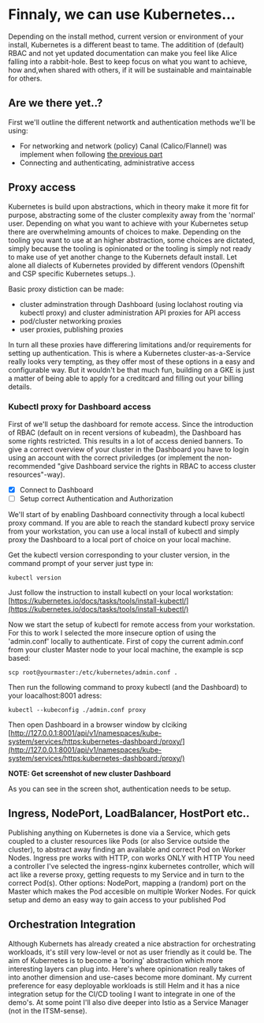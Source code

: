 # Finnaly, we can use Kubernetes...
Depending on the install method, current version or environment of your install, Kubernetes is a different beast to tame. The additition of (default) RBAC and not yet updated documentation can make you feel like Alice falling into a rabbit-hole. Best to keep focus on what you want to achieve, how and,when shared with others, if it will be sustainable and maintainable for others.


## Are we there yet..?
First we'll outline the different networtk and authentication methods we'll be using:
- For networking and network (policy) Canal (Calico/Flannel) was implement when following [the previous part](KubernetesInstall.md)
- Connecting and authenticating, administrative access

## Proxy access
Kubernetes is build upon abstractions, which in theory make it more fit for purpose, abstracting some of the cluster complexity away from the 'normal' user. Depending on what you want to achieve with your Kubernetes setup there are overwhelming amounts of choices to make. Depending on the tooling you want to use at an higher abstraction, some choices are dictated, simply because the tooling is opinionated or the tooling is simply not ready to make use of yet another change to the Kubernets default install. Let alone all dialects of Kubernetes provided by different vendors (Openshift and CSP specific Kubernetes setups..).

Basic proxy distiction can be made:
- cluster adminstration through Dashboard (using loclahost routing via kubectl proxy) and cluster administration API proxies for API access
- pod/cluster networking proxies
- user proxies, publishing proxies

In turn all these proxies have differering limitations and/or requirements for setting up authentication. This is where a Kubernetes cluster-as-a-Service really looks very tempting, as they offer most of these options in a easy and configurable way. But it wouldn't be that much fun, building on a GKE is just a matter of being able to apply for a creditcard and filling out your billing details.

### Kubectl proxy for Dashboard access
First of we'll setup the dashboard for remote access. Since the introduction of RBAC (default on in recent versions of kubeadm), the Dashboard has some rights restricted. This results in a lot of access denied banners. To give a correct overview of your cluster in the Dashboard you have to login using an account with the correct priviledges (or implement the non-recommended "give Dashboard service the rights in RBAC to access cluster resources"-way).

- [x] Connect to Dashboard
- [ ] Setup correct Authentication and Authorization

We'll start of by enabling Dashboard connectivity through a local kubectl proxy command. If you are able to reach the standard kubectl proxy service from your workstation, you can use a local install of kubectl and simply proxy the Dashboard to a local port of choice on your local machine. 

Get the kubectl version corresponding to your cluster version, in the command prompt of your server just type in:

```
kubectl version
```

Just follow the instruction to install kubectl on your local workstation:
[https://kubernetes.io/docs/tasks/tools/install-kubectl/](https://kubernetes.io/docs/tasks/tools/install-kubectl/)

Now we start the setup of kubectl for remote access from your workstation. For this to work I selected the more insecure option of using the 'admin.conf' locally to authenticate. First of copy the current admin.conf from your cluster Master node to your local machine, the example is scp based:
```
scp root@yourmaster:/etc/kubernetes/admin.conf .
```
Then run the following command to proxy kubectl (and the Dashboard) to your loacalhost:8001 adress:
```
kubectl --kubeconfig ./admin.conf proxy
```
Then open Dashboard in a browser window by clciking [http://127.0.0.1:8001/api/v1/namespaces/kube-system/services/https:kubernetes-dashboard:/proxy/](http://127.0.0.1:8001/api/v1/namespaces/kube-system/services/https:kubernetes-dashboard:/proxy/)

**NOTE: Get screenshot of new cluster Dashboard**



As you can see in the screen shot, authentication needs to be setup. 


## Ingress, NodePort, LoadBalancer, HostPort etc..
Publishing anything on Kubernetes is done via a Service, which gets coupled to a cluster resources like Pods (or also Service outside the cluster), to abstract away finding an available and correct Pod on Worker Nodes. 
Ingress pre works with HTTP, con works ONLY with HTTP
You need a controller I've selected the ingress-nginx kubernetes controller, which will act like a reverse proxy, getting requests to my Service and in turn to the correct Pod(s).
Other options: 
NodePort, mapping a (random) port on the Master which makes the Pod accesible on multiple Worker Nodes. For quick setup and demo an easy way to gain access to your published Pod 


## Orchestration Integration
Although Kubernets has already created a nice abstraction for orchestrating workloads, it's still very low-level or not as user friendly as it could be. The aim of Kubernetes is to become a 'boring' abstraction which more interesting layers can plug into. Here's where opinionation really takes of into another dimension and use-cases become more dominant. My current preference for easy deployable workloads is still Helm and it has a nice integration setup for the CI/CD tooling I want to integrate in one of the demo's. At some point I'll also dive deeper into Istio as a Service Manager (not in the ITSM-sense).
